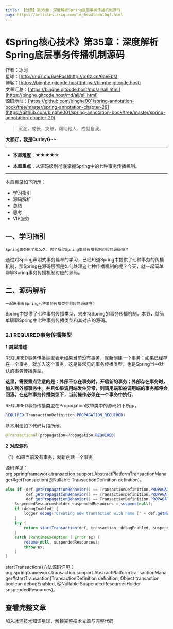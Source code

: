 ```yaml
---
title: 【付费】第35章：深度解析Spring底层事务传播机制源码
pay: https://articles.zsxq.com/id_6sw4tcdnl0qf.html
---
```


# 《Spring核心技术》第35章：深度解析Spring底层事务传播机制源码

作者：冰河
<br/>星球：[http://m6z.cn/6aeFbs](http://m6z.cn/6aeFbs)
<br/>博客：[https://binghe.gitcode.host](https://binghe.gitcode.host)
<br/>文章汇总：[https://binghe.gitcode.host/md/all/all.html](https://binghe.gitcode.host/md/all/all.html)
<br/>源码地址：[https://github.com/binghe001/spring-annotation-book/tree/master/spring-annotation-chapter-29](https://github.com/binghe001/spring-annotation-book/tree/master/spring-annotation-chapter-29)

> 沉淀，成长，突破，帮助他人，成就自我。

**大家好，我是CurleyG~~**

------

* **本章难度**：★★★★☆

* **本章重点**：从源码级别彻底掌握Spring中的七种事务传播机制。

------

本章目录如下所示：

* 学习指引
* 源码解析
* 总结
* 思考
* VIP服务

## 一、学习指引

`Spring事务用了那么久，你了解过Spring事务传播机制对应的源码吗？`

通过对Spring声明式事务篇章的学习，已经知道Spring中提供了七种事务的传播机制，那Spring在源码层面是如何处理这七种传播机制的呢？今天，就一起简单聊聊Spring事务传播机制对应的源码。

## 二、源码解析

`一起来看看Spring七种事务传播类型对应的源码吧！`

Spring中提供了七种事务传播类型，来支持Spring的事务传播机制，本节，就简单聊聊Spring中七种事务传播类型和其对应的源码。

### 2.1 REQUIRED事务传播类型

**1.类型描述**

REQUIRED事务传播类型表示如果当前没有事务，就新创建一个事务；如果已经存在一个事务，就加入这个事务，这是最常见的事务传播类型，也是Spring当中默认的事务传播类型。

**这里，需要重点注意的是：外部不存在事务时，开启新的事务；外部存在事务时，加入到外部事务中。并且如果调用端发生异常，则调用端和被调用端的事务都将会回滚。在这种事务传播类型下，当前操作必须在一个事务中执行。**

REQUIRED事务传播类型在Propagation枚举类中的源码如下所示。

```java
REQUIRED(TransactionDefinition.PROPAGATION_REQUIRED)
```

基本用法如下代码片段所示。

```java
@Transactional(propagation=Propagation.REQUIRED)
```

**2.对应源码**

（1）如果当前没有事务，就新创建一个事务

源码详见：org.springframework.transaction.support.AbstractPlatformTransactionManager#getTransaction(@Nullable TransactionDefinition definition)。

```java
else if (def.getPropagationBehavior() == TransactionDefinition.PROPAGATION_REQUIRED ||
         def.getPropagationBehavior() == TransactionDefinition.PROPAGATION_REQUIRES_NEW ||
         def.getPropagationBehavior() == TransactionDefinition.PROPAGATION_NESTED) {
    SuspendedResourcesHolder suspendedResources = suspend(null);
    if (debugEnabled) {
        logger.debug("Creating new transaction with name [" + def.getName() + "]: " + def);
    }
    try {
        return startTransaction(def, transaction, debugEnabled, suspendedResources);
    }
    catch (RuntimeException | Error ex) {
        resume(null, suspendedResources);
        throw ex;
    }
}
```

startTransaction()方法源码详见：org.springframework.transaction.support.AbstractPlatformTransactionManager#startTransaction(TransactionDefinition definition, Object transaction, boolean debugEnabled, @Nullable SuspendedResourcesHolder suspendedResources)。

## 查看完整文章

加入[冰河技术](http://m6z.cn/6aeFbs)知识星球，解锁完整技术文章与完整代码
